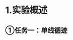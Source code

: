 # 1.实验概述
## ①任务一：单线循迹
###
<!--stackedit_data:
eyJoaXN0b3J5IjpbMTY2MjYwNjc3NiwtNTA4NzQ3MzQxLC0yMD
g4NzQ2NjEyLDE0NzI0MjYzNzVdfQ==
-->
